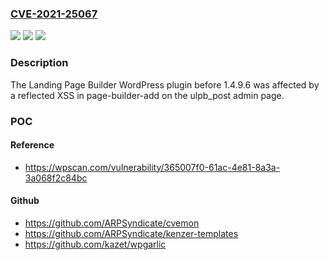 ### [CVE-2021-25067](https://cve.mitre.org/cgi-bin/cvename.cgi?name=CVE-2021-25067)
![](https://img.shields.io/static/v1?label=Product&message=Landing%20Page%20Builder%20%E2%80%93%20Lead%20Page%20%E2%80%93%20Optin%20Page%20%E2%80%93%20Squeeze%20Page%20%E2%80%93%20WordPress%20Landing%20Pages&color=blue)
![](https://img.shields.io/static/v1?label=Version&message=1.4.9.6%20&color=brightgreen)
![](https://img.shields.io/static/v1?label=Vulnerability&message=CWE-79%20Cross-site%20Scripting%20(XSS)&color=brightgreen)

### Description

The Landing Page Builder WordPress plugin before 1.4.9.6 was affected by a reflected XSS in page-builder-add on the ulpb_post admin page.

### POC

#### Reference
- https://wpscan.com/vulnerability/365007f0-61ac-4e81-8a3a-3a068f2c84bc

#### Github
- https://github.com/ARPSyndicate/cvemon
- https://github.com/ARPSyndicate/kenzer-templates
- https://github.com/kazet/wpgarlic

